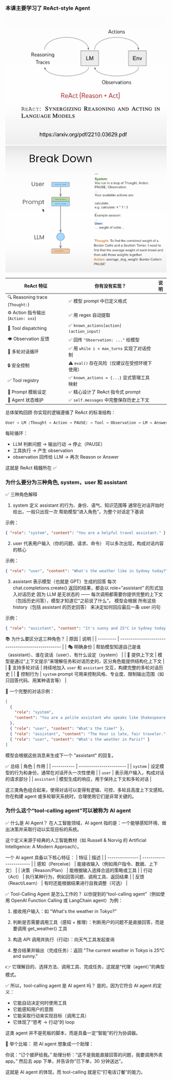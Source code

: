 ### 本课主要学习了 ReAct-style Agent

![ReAct Agent](./screenshots/001.png)
![Break Down](./screenshots/002.png)

| ReAct 特征                         | 你有没有实现？                                 | 说明 |
| ---------------------------------- | ---------------------------------------------- | ---- |
| 🔍 Reasoning trace (`Thought:`)    | ✅ 模型 prompt 中已定义格式                    |      |
| ⚙️ Action 指令输出 (`Action: xxx`) | ✅ 用 regex 自动提取                           |      |
| 🔧 Tool dispatching                | ✅ `known_actions[action](action_input)`       |      |
| 👁️ Observation 反馈                | ✅ 回传 `"Observation: ..."` 给模型            |      |
| 🔁 多轮对话循环                    | ✅ 用 `while i < max_turns` 实现了对话控制     |      |
| 🔒 安全控制                        | ⚠️ `eval()` 存在风险（仅建议在受控环境下使用） |      |
| ✅ Tool registry                   | ✅ `known_actions = {...}` 显式管理工具映射    |      |
| 📜 Prompt 模板设定                 | ✅ 精心设计了 ReAct 指令式 prompt              |      |
| 🧠 Agent 状态维护                  | ✅ `self.messages` 中完整保存历史上下文        |      |

总体架构回顾
你实现的逻辑遵循了 ReAct 的标准结构：

```css
User → LM (Thought → Action → PAUSE) → Tool → Observation → LM → Answer
```

每轮循环：

- LLM 判断问题 → 输出行动 → 停止（PAUSE）
- 工具执行 → 产生 observation
- observation 回传给 LLM → 再次 Reason or Answer

这就是 ReAct 精髓所在 ✅

### 为什么要分为三种角色, system，user 和 assistant

✅ 三种角色解释

1. system
   定义 assistant 的行为、身份、语气、知识范围等
   通常在对话开始时给出，一般只出现一次
   帮助模型“进入角色”，为整个对话定下基调

示例：

```json
{ "role": "system", "content": "You are a helpful travel assistant." }
```

2. user
   代表用户输入（你的问题、请求、命令）
   可以多次出现，构成对话内容的核心

示例：

```json
{ "role": "user", "content": "What's the weather like in Sydney today?" }
```

3. assistant
   表示模型（也就是 GPT）生成的回答
   每次 chat.completions.create() 返回的结果，都会以 role="assistant" 的形式加入对话历史
   因为 LLM 是无状态的 —— 每次调用都需要你提供完整的上下文（包括历史问答），模型才知道它“之前说了什么”。
   模型会根据 所有这些 history（包括 assistant 的历史回答） 来决定如何回应最后一条 user 问句

示例：

```json
{ "role": "assistant", "content": "It's sunny and 25°C in Sydney today." }
```

📚 为什么要区分这三种角色？
| 原因 | 说明 |
| --------- | ------------------------------------------------- |
| 🎭 明确身份 | 帮助模型知道自己是谁（assistant）、谁在说话（user）、有什么设定（system） |
| 🧠 提供上下文 | 模型是通过“上下文提示”来理解任务和对话历史的，区分角色能提供结构化上下文 |
| 💬 支持多轮对话 | 持续地加入 `user` 和 `assistant` 交互，构建完整的多轮对话历史 |
| 🔧 控制行为 | `system` prompt 可用来控制风格、专业度、限制输出范围（如只回答代码、用某种语言等） |

🔁 一个完整的对话示例：

```json
[
  {
    "role": "system",
    "content": "You are a polite assistant who speaks like Shakespeare."
  },
  { "role": "user", "content": "What's the time?" },
  { "role": "assistant", "content": "The hour is late, fair traveler." },
  { "role": "user", "content": "What's the weather in Paris?" }
]
```

模型会根据这些消息来生成下一个 "assistant" 的回复。

✅ 总结
| 角色 | 作用 |
| ----------- | ----------------------- |
| `system` | 设定模型的行为和身份，通常在对话开头一次性使用 |
| `user` | 表示用户输入，构成对话的请求部分 |
| `assistant` | 模型生成的响应，用于保持上下文和多轮对话 |

这三类角色组合起来，使得对话可以变得有逻辑、可控、多轮且高度上下文感知。你在构建 agent 或多轮聊天系统时，合理使用它们是非常关键的。

### 为什么这个“tool-calling agent”可以被称为 AI agent

✅ 什么是 AI Agent？
在人工智能领域，AI agent 指的是：一个能够感知环境、做出决策并采取行动以实现目标的系统。

这个定义来源于经典的人工智能教材（如 Russell & Norvig 的 Artificial Intelligence: A Modern Approach）。

一个 AI agent 具备以下核心特征：
| 特征 | 描述 |
| --------------- | ----------------------- |
| 感知（Perceive） | 能接收输入（例如用户指令、数据、上下文） |
| 决策（Reason/Plan） | 能根据输入选择合适的策略或工具 |
| 行动（Act） | 执行某种行为，例如回答问题、调用工具、返回结果 |
| 反馈（React/Learn） | 有时还能根据结果进行自我调整（可选） |

✅ Tool-Calling Agent 是怎么工作的？
以你提到的“tool-calling agent”（例如使用 OpenAI Function Calling 或 LangChain agent）为例：

1. 接收用户输入：如 "What's the weather in Tokyo?"

2. 判断是否需要调用工具（感知 + 推理）：判断用户的问题不是直接回答，而是要调用 get_weather() 工具

3. 构造 API 调用并执行（行动）：向天气工具发起查询

4. 整合结果并输出（完成任务）：返回 "The current weather in Tokyo is 25°C and sunny."

👉 它理解目的、选择方法、调用工具、完成任务，这就是“代理（agent）”的典型模式。

✅ 所以，tool-calling agent 是 AI agent 吗？
是的，因为它符合 AI agent 的定义：

- 它能自动决定何时使用工具
- 它能感知用户的意图
- 它能采取行动来实现目标（调用工具）
- 它体现了“思考 → 行动”的 loop

这类 agent 并不是死板的脚本，而是具备一定“智能”的行为协调器。

🔁 举个比喻：
把 AI agent 想象成一个助理：

你说：“订个披萨给我。”
助理分析：“这不是我能直接回答的问题，我要调用外卖 app。”
然后去 app 下单，并告诉你“已下单，30 分钟送达”。

这就是 AI agent 的体现，而 tool-calling 就是它“打电话订餐”的能力。
